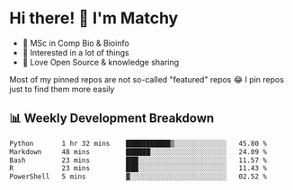 # Hi there! 👋 I'm Matchy

- 🧬 MSc in Comp Bio & Bioinfo
- 🎈 Interested in a lot of things
- 💜 Love Open Source & knowledge sharing

Most of my pinned repos are not so-called "featured" repos 😂 I pin repos just to find them more easily

## 📊 Weekly Development Breakdown

<!--START_SECTION:waka-->

```txt
Python       1 hr 32 mins    ███████████▒░░░░░░░░░░░░░   45.80 %
Markdown     48 mins         ██████░░░░░░░░░░░░░░░░░░░   24.09 %
Bash         23 mins         ███░░░░░░░░░░░░░░░░░░░░░░   11.57 %
R            23 mins         ███░░░░░░░░░░░░░░░░░░░░░░   11.43 %
PowerShell   5 mins          ▓░░░░░░░░░░░░░░░░░░░░░░░░   02.52 %
```

<!--END_SECTION:waka-->
